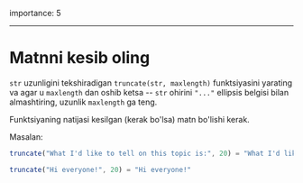 importance: 5

---

# Matnni kesib oling

`str` uzunligini tekshiradigan `truncate(str, maxlength)` funktsiyasini yarating va agar u `maxlength` dan oshib ketsa -- `str` ohirini `"..."` ellipsis belgisi bilan almashtiring, uzunlik `maxlength` ga teng.

Funktsiyaning natijasi kesilgan (kerak bo'lsa) matn bo'lishi kerak.

Masalan:

```js
truncate("What I'd like to tell on this topic is:", 20) = "What I'd like to te…"

truncate("Hi everyone!", 20) = "Hi everyone!"
```
